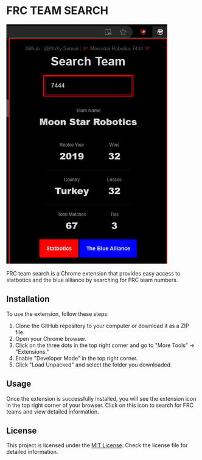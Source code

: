 # FRC TEAM SEARCH

![image](./images/image.png)

FRC team search is a Chrome extension that provides easy access to statbotics and the blue alliance by searching for FRC team numbers.

## Installation

To use the extension, follow these steps:

1. Clone the GitHub repository to your computer or download it as a ZIP file.
2. Open your Chrome browser.
3. Click on the three dots in the top right corner and go to "More Tools" -> "Extensions."
4. Enable "Developer Mode" in the top right corner.
5. Click "Load Unpacked" and select the folder you downloaded.

## Usage

Once the extension is successfully installed, you will see the extension icon in the top right corner of your browser. Click on this icon to search for FRC teams and view detailed information.


## License

This project is licensed under the [MIT License](LICENSE). Check the license file for detailed information.
